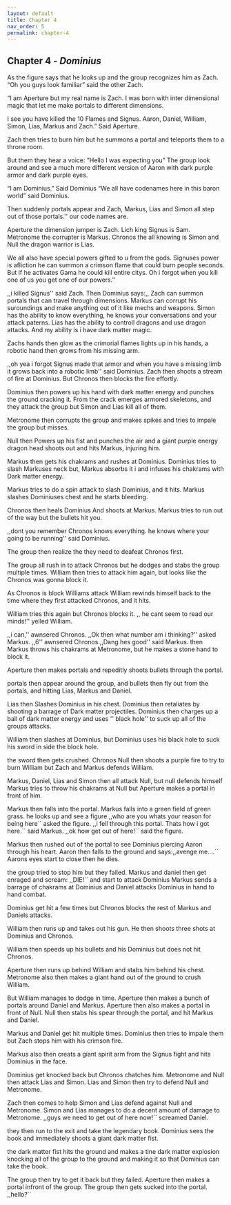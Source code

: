```yaml
---
layout: default
title: Chapter 4
nav_order: 5
permalink: chapter-4
---
```


 ## Chapter 4 - _Dominius_

As the figure says that he looks up and the group recognizes him as Zach. “Oh you guys look familiar” said the other Zach.

“I am Aperture but my real name is Zach. I was born with inter dimensional magic that let me make portals to different dimensions.
  
I see you have killed the 10 Flames and Signus. Aaron, Daniel, William, Simon, Lias, Markus and Zach.” Said Aperture.

Zach then tries to burn him but he summons a portal and teleports them to a throne room.

But them they hear a voice: ”Hello I was expecting you”  The group look around and see a much more different version of Aaron with dark purple armor and dark purple eyes.
  
“I am Dominius.” Said Dominius “We all have codenames here in this baron world” said Dominius. 
  
Then suddenly portals appear and Zach, Markus, Lias and Simon all step out of those portals.'' our code names are. 
  
Aperture the dimension jumper is Zach. Lich king Signus is Sam. Metronome the corrupter is Markus. Chronos the all knowing is Simon and Null the dragon warrior is Lias.

We all also have special powers gifted to u from the gods. Signuses power is afliction he can summon a crimson flame that could burn people seconds. But if he activates Gama he could kill entire citys. Oh i forgot when you kill one of us you get one of our powers.''
  
,,i killed Signus'' said Zach. Then Dominius says:,, Zach can summon portals that can travel through dimensions. Markus can corrupt his suroundings and make anything out of it like mechs and weapons. Simon has the ability to know everything, he knows your conversations and your attack paterns. Lias has the ability to controll dragons and use dragon attacks. And my ability is i have dark matter magic.
  
Zachs hands then glow as the crimorial flames lights up in his hands, a robotic hand then grows from his missing arm.

,,oh yea i forgot Signus made that armor and when you have a missing limb it grows back into a robotic limb'' said Dominius. Zach then shoots a stream of fire at Dominius. But Chronos then blocks the fire effortly.
  
Dominius then powers up his hand with dark matter energy and punches the ground cracking it. From the crack emerges armored skeletons, and they attack the group but Simon and Lias kill all of them.

Metronome then corrupts the group and makes spikes and tries to impale the group but misses.

Null then Powers up his fist and punches the air and a giant purple energy dragon head shoots out and hits Markus, injuring him.

Markus then gets his chakrams and rushes at Dominius. Dominius tries to slash Markuses neck but, Markus absorbs it i and infuses his chakrams with Dark matter energy.

Markus tries to do a spin attack to slash Dominius, and it hits. Markus slashes Dominiuses chest and he starts bleeding.

Chronos then heals Dominius And shoots at Markus. Markus tries to run out of the way but the bullets hit you.
  
,,dont you remember Chronos knows everything. he knows where your going to be running'' said Dominius. 

The group then realize the they need to deafeat Chronos first.
  
The group all rush in to attack Chronos but he dodges and stabs the group multiple times. William then tries to attack him again, but looks like the Chronos was gonna block it.
  
As Chronos is block Williams attack William rewinds himself back to the time where they first attacked Chronos, and it hits.
  
William tries this again but Chronos blocks it. ,, he cant seem to read our minds!'' yelled William.
  
,,i can,'' awnsered Chronos. ,,Ok then what number am i thinking?'' asked Markus. ,,6'' awnsered Chronos.,,Dang hes good'' said Markus. then Markus throws his chakrams at Metronome, but he makes a stone hand to block it.
  
Aperture then makes portals and repeditly shoots bullets through the portal.
  
portals then appear around the group, and bullets then fly out from the portals, and hitting Lias, Markus and Daniel.
  
Lias then Slashes Dominius in his chest. Dominius then retaliates by shooting a barrage of Dark matter projectiles. Dominius then charges up a ball of dark matter energy and uses '' black hole'' to suck up all of the groups attacks.
  
William then slashes at Dominius, but Dominius uses his black hole to suck his sword in side the block hole.
  
the sword then gets crushed. Chronos Null then shoots a purple fire to try to burn William but Zach and Markus defends William.
  
Markus, Daniel, Lias and Simon then all attack Null, but null defends himself Markus tries to throw his chakrams at Null but Aperture makes a portal in front of him.

Markus then falls into the portal. Markus falls into a green field of green grass. he looks up and see a figure ,,who are you whats your reason for being here´´ asked the figure. ,,i fell through this portal. Thats how i got here.´´ said Markus. ,,ok how get out of here!´´ said the figure.

Markus then rushed out of the portal to see Dominius piercing Aaron through his heart. Aaron then falls to the ground and says:,,avenge me....´´ Aarons eyes start to close then he dies.
  
the group tried to stop him but they failed. Markus and daniel then get enraged and scream: ,,DIE!´´ and start to attack Dominius Markus sends a barrage of chakrams at Dominius and Daniel attacks Dominius in hand to hand combat.

Dominius get hit a few times but Chronos blocks the rest of Markus and Daniels attacks. 
  
William then runs up and takes out his gun. He then shoots three shots at Dominius and Chronos.

William then speeds up his bullets and his Dominius but does not hit Chronos.
  
Aperture then runs up behind William and stabs him behind his chest. Metronome also then makes a giant hand out of the ground to crush William.
  
But William manages to dodge in time. Aperture then makes a bunch of portals around Daniel and Markus. Aperture then also makes a portal in front of Null. Null then stabs his spear through the portal, and hit Markus and Daniel.
  
Markus and Daniel get hit multiple times. Dominius then tries to impale them but Zach stops him with his crimson fire.
  
Markus also then creats a giant spirit arm from the Signus fight and hits Dominius in the face.
  
Dominius get knocked back but Chronos chatches him. Metronome and Null then attack Lias and Simon. Lias and Simon then try to defend Null and Metronome.
  
Zach then comes to help Simon and Lias defend against Null and Metronome. Simon and Lias manages to do a decent amount of damage to Metronome. ,,guys we need to get out of here now!´´ screamed Daniel.
  
they then run to the exit and take the legendary book. Dominius sees the book and immediately shoots a giant dark matter fist.
  
the dark matter fist hits the ground and makes a tine dark matter explosion knocking all of the group to the ground and making it so that Dominius can take the book.
  
The group then try to get it back but they failed. Aperture then makes a portal infront of the group. The group then gets sucked into the portal. ,,hello?´´
